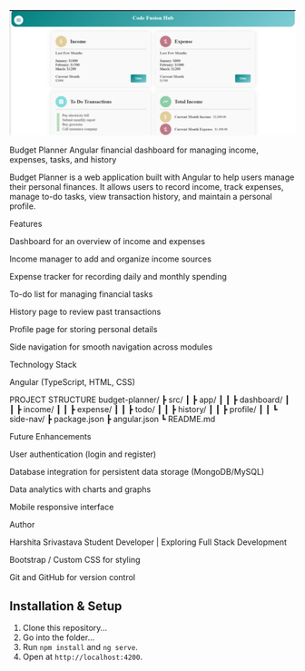 
<p align="center">
  <img src= "https://github.com/Harshita-prog30/Budget-Planner/blob/main/Screenshot%202025-08-20%20182903.png?raw=true">
</p>



Budget Planner
Angular financial dashboard for managing income, expenses, tasks, and history

Budget Planner is a web application built with Angular to help users manage their personal finances.
It allows users to record income, track expenses, manage to-do tasks, view transaction history, and maintain a personal profile.

Features

Dashboard for an overview of income and expenses

Income manager to add and organize income sources

Expense tracker for recording daily and monthly spending

To-do list for managing financial tasks

History page to review past transactions

Profile page for storing personal details

Side navigation for smooth navigation across modules

Technology Stack

Angular (TypeScript, HTML, CSS)

PROJECT STRUCTURE
budget-planner/
 ┣ src/
 ┃ ┣ app/
 ┃ ┃ ┣ dashboard/
 ┃ ┃ ┣ income/
 ┃ ┃ ┣ expense/
 ┃ ┃ ┣ todo/
 ┃ ┃ ┣ history/
 ┃ ┃ ┣ profile/
 ┃ ┃ ┗ side-nav/
 ┣ package.json
 ┣ angular.json
 ┗ README.md

Future Enhancements

User authentication (login and register)

Database integration for persistent data storage (MongoDB/MySQL)

Data analytics with charts and graphs

Mobile responsive interface

Author

Harshita Srivastava
Student Developer | Exploring Full Stack Development

Bootstrap / Custom CSS for styling

Git and GitHub for version control


## Installation & Setup

1. Clone this repository…
2. Go into the folder...
3. Run `npm install` and `ng serve`.
4. Open at `http://localhost:4200`.
